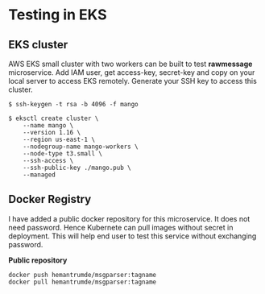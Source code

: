 # Testing in EKS
## EKS cluster
AWS EKS small cluster with two workers can be built to test **rawmessage** microservice. Add IAM user, get access-key, secret-key and copy on your local server to access
EKS remotely. Generate your SSH key to access this cluster.
```
$ ssh-keygen -t rsa -b 4096 -f mango

$ eksctl create cluster \
    --name mango \
    --version 1.16 \
    --region us-east-1 \
    --nodegroup-name mango-workers \
    --node-type t3.small \
    --ssh-access \
    --ssh-public-key ./mango.pub \
    --managed

```
## Docker Registry
I have added a public docker repository for this microservice. It does not need password. Hence Kubernete can pull images without secret in deployment. This will help
 end user to test this service without exchanging password.

**Public repository**
```
docker push hemantrumde/msgparser:tagname
docker pull hemantrumde/msgparser:tagname
 ```

